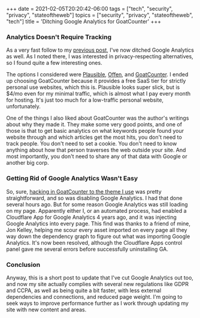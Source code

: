 +++
date = 2021-02-05T20:20:42-06:00
tags = ["tech", "security", "privacy", "stateoftheweb"]
topics = ["security", "privacy", "stateoftheweb", "tech"]
title = 'Ditching Google Analytics for GoatCounter'
+++

### Analytics Doesn't Require Tracking
As a very fast follow to my [previous post](https://tristor.ro/blog/2021/02/05/replacing-disqus-with-commento.io/), I've now ditched Google Analytics as well.  As I noted there, I was interested in privacy-respecting alternatives, so I found quite a few interesting ones.

The options I considered were [Plausible](https://plausible.io/), [Offen](https://www.offen.dev/), and [GoatCounter](https://www.goatcounter.com/).  I ended up choosing GoatCounter because it provides a free SaaS tier for strictly personal use websites, which this is.  Plausible looks super slick, but is $4/mo even for my minimal traffic, which is almost what I pay every month for hosting.  It's just too much for a low-traffic personal website, unfortunately.

One of the things I also liked about GoatCounter was the author's writings about why they made it.  They make some very good points, and one of those is that to get basic analytics on what keywords people found your website through and which articles get the most hits, you don't need to track people.  You don't need to set a cookie.  You don't need to know anything about how that person traverses the web outside your site.  And most importantly, you don't need to share any of that data with Google or another big corp.

### Getting Rid of Google Analytics Wasn't Easy

So, sure, [hacking in GoatCounter to the theme I use](https://github.com/yoshiharuyamashita/blackburn/pull/108) was pretty straightforward, and so was disabling Google Analytics.  I had that done several hours ago.  But for some reason Google Analytics was still loading on my page.  Apparently either I, or an automated process, had enabled a Cloudflare App for Google Analytics 4 years ago, and it was injecting Google Analytics into every page.  This find was thanks to a friend of mine, Jon Kelley, helping me scour every asset imported on every page all they way down the dependency graph to figure out what was importing Google Analytics.  It's now been resolved, although the Cloudflare Apps control panel gave me several errors before successfully uninstalling GA.

### Conclusion

Anyway, this is a short post to update that I've cut Google Analytics out too, and now my site actually complies with several new regulations like GDPR and CCPA, as well as being quite a bit faster, with less external dependencies and connections, and reduced page weight.  I'm going to seek ways to improve performance further as I work through updating my site with new content and areas.